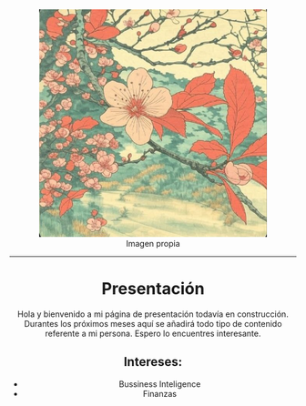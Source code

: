 
<center>
<img src="./Imagen/prueba1_imagen.jpg" width="400" height="400" />
<center> Imagen propia

---

# Presentación

Hola y bienvenido a mi página de presentación todavía en construcción.
Durantes los próximos meses aquí se añadirá todo tipo de contenido referente a mi persona.
Espero lo encuentres interesante.

## Intereses:
  - Bussiness Inteligence
  - Finanzas






